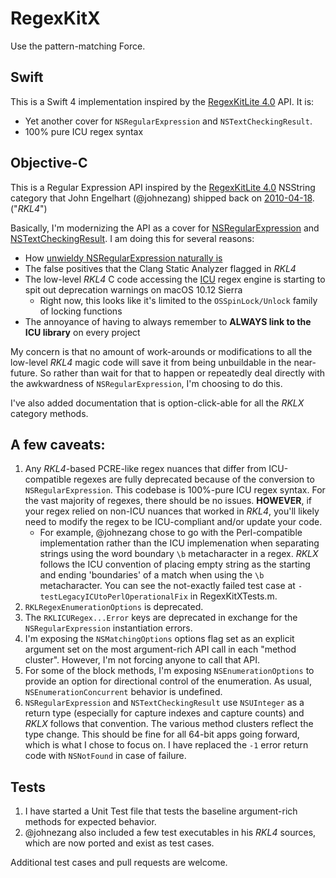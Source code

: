 # RegexKitX

Use the pattern-matching Force.

## Swift

This is a Swift 4 implementation inspired by the [RegexKitLite 4.0](http://regexkit.sourceforge.net/#RegexKitLite) API. It is:

- Yet another cover for `NSRegularExpression` and `NSTextCheckingResult`.
- 100% pure ICU regex syntax

## Objective-C

This is a Regular Expression API inspired by the [RegexKitLite 4.0](http://regexkit.sourceforge.net/#RegexKitLite) NSString category that John Engelhart (@johnezang) shipped back on [2010-04-18](http://regexkit.sourceforge.net/RegexKitLite/index.html#ReleaseInformation_40). ("*RKL4*")

Basically, I'm modernizing the API as a cover for [NSRegularExpression](https://developer.apple.com/documentation/foundation/nsregularexpression) and [NSTextCheckingResult](https://developer.apple.com/documentation/foundation/nstextcheckingresult). I am doing this for several reasons:

- How [unwieldy NSRegularExpression naturally is](http://nshipster.com/nsregularexpression/)
- The false positives that the Clang Static Analyzer flagged in *RKL4*
- The low-level *RKL4* C code accessing the [ICU](http://site.icu-project.org/) regex engine is starting to spit out deprecation warnings on macOS 10.12 Sierra
    - Right now, this looks like it's limited to the `OSSpinLock/Unlock` family of locking functions
- The annoyance of having to always remember to **ALWAYS link to the ICU library** on every project

My concern is that no amount of work-arounds or modifications to all the low-level *RKL4* magic code will save it from being unbuildable in the near-future. So rather than wait for that to happen or repeatedly deal directly with the awkwardness of `NSRegularExpression`, I'm choosing to do this.

I've also added documentation that is option-click-able for all the *RKLX* category methods.

## A few caveats:

1. Any *RKL4*-based PCRE-like regex nuances that differ from ICU-compatible regexes are fully deprecated because of the conversion to `NSRegularExpression`. This codebase is 100%-pure ICU regex syntax. For the vast majority of regexes, there should be no issues. **HOWEVER**, if your regex relied on non-ICU nuances that worked in *RKL4*, you'll likely need to modify the regex to be ICU-compliant and/or update your code.
    - For example, @johnezang chose to go with the Perl-compatible implementation rather than the ICU implemenation when separating strings using the word boundary `\b` metacharacter in a regex. *RKLX* follows the ICU convention of placing empty string as the starting and ending 'boundaries' of a match when using the `\b` metacharacter. You can see the not-exactly failed test case at `-testLegacyICUtoPerlOperationalFix` in RegexKitXTests.m.
1. `RKLRegexEnumerationOptions` is deprecated.
1. The `RKLICURegex...Error` keys are deprecated in exchange for the `NSRegularExpression` instantiation errors.
1. I'm exposing the `NSMatchingOptions` options flag set as an explicit argument set on the most argument-rich API call in each "method cluster". However, I'm not forcing anyone to call that API.
1. For some of the block methods, I'm exposing `NSEnumerationOptions` to provide an option for directional control of the enumeration. As usual, `NSEnumerationConcurrent` behavior is undefined.
1. `NSRegularExpression` and `NSTextCheckingResult` use `NSUInteger` as a return type (especially for capture indexes and capture counts) and *RKLX* follows that convention. The various method clusters reflect the type change. This should be fine for all 64-bit apps going forward, which is what I chose to focus on. I have replaced the `-1` error return code with `NSNotFound` in case of failure.

## Tests

1. I have started a Unit Test file that tests the baseline argument-rich methods for expected behavior.
1. @johnezang also included a few test executables in his *RKL4* sources, which are now ported and exist as test cases.

Additional test cases and pull requests are welcome.

